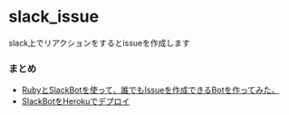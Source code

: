# slack_issue
slack上でリアクションをするとissueを作成します


### まとめ
- [RubyとSlackBotを使って、誰でもIssueを作成できるBotを作ってみた。](https://qiita.com/naberina/items/1dd5cda5a417db6ae05d)
- [SlackBotをHerokuでデプロイ](https://qiita.com/naberina/items/da4a6d3c480aa7a62b06)
